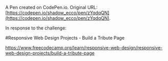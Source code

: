 A Pen created on CodePen.io. Original URL: [https://codepen.io/shadow_ecco/pen/zYqdqQN](https://codepen.io/shadow_ecco/pen/zYqdqQN).

In response to the challenge:

#Responsive Web Design Projects - Build a Tribute Page

https://www.freecodecamp.org/learn/responsive-web-design/responsive-web-design-projects/build-a-tribute-page


